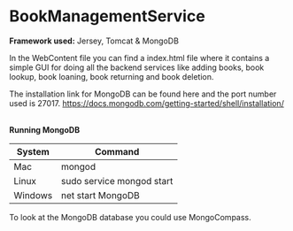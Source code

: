 # BookManagementService
**Framework used:** Jersey, Tomcat & MongoDB

In the WebContent file you can find a index.html file where it contains a simple GUI for doing all the backend services like adding books, book lookup, book loaning, book returning and book deletion.

The installation link for MongoDB can be found here and the port number used is 27017. 
https://docs.mongodb.com/getting-started/shell/installation/ 

<br>**Running MongoDB**<br>

System | Command
------------ | -------------
Mac | mongod
Linux | sudo service mongod start
Windows | net start MongoDB

To look at the MongoDB database you could use MongoCompass.


